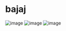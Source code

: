 # bajaj

![image](https://github.com/NALLAPUNENIVAMSIKRISHNA/bajaj/assets/76245813/f5f4cc44-e85d-4689-9dbb-6ce3b9b76cdf)
![image](https://github.com/NALLAPUNENIVAMSIKRISHNA/bajaj/assets/76245813/03996530-ed8a-4ff5-bfd9-9bd6eced3ec9)
![image](https://github.com/NALLAPUNENIVAMSIKRISHNA/bajaj/assets/76245813/863ac2c5-5188-457a-b3d7-99a054c155a9)

